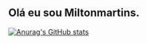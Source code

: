 ## Olá eu sou Miltonmartins.
<a href="https://www.linkedin.com/feed/">
	<a href="https://img.shields.io/badge/LinkedIn-0077B5?style=for-the-badge&logo=linkedin&logoColor=white">

![Anurag's GitHub stats](https://github-readme-stats.vercel.app/api?username=anuraghazra&show_icons=true&theme=radical)
	
	
	
